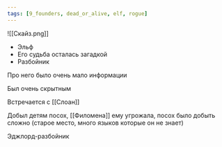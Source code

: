 ```yaml
---
tags: [9_founders, dead_or_alive, elf, rogue]
---
```


![[Скайз.png]]

- Эльф
- Его судьба осталась загадкой
- Разбойник

Про него было очень мало информации

Был очень скрытным

Встречается с [[Слоан]]

Добыл детям посох, [[Филомена]] ему угрожала, посох было добыть сложно (старое место, много языков которые он не знает)

Эджлорд-разбойник
